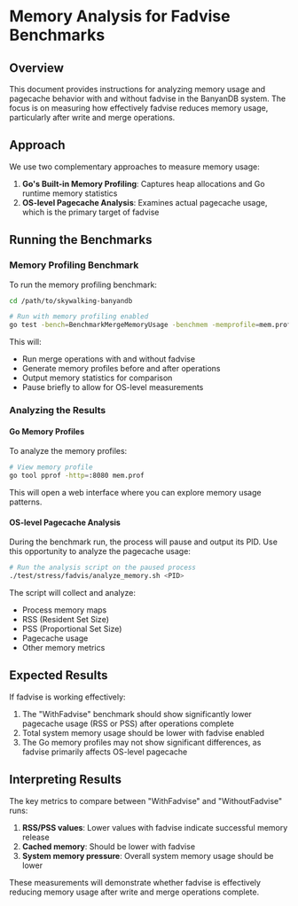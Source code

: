 # Memory Analysis for Fadvise Benchmarks

## Overview

This document provides instructions for analyzing memory usage and pagecache behavior with and without fadvise in the BanyanDB system. The focus is on measuring how effectively fadvise reduces memory usage, particularly after write and merge operations.

## Approach

We use two complementary approaches to measure memory usage:

1. **Go's Built-in Memory Profiling**: Captures heap allocations and Go runtime memory statistics
2. **OS-level Pagecache Analysis**: Examines actual pagecache usage, which is the primary target of fadvise

## Running the Benchmarks

### Memory Profiling Benchmark

To run the memory profiling benchmark:

```bash
cd /path/to/skywalking-banyandb

# Run with memory profiling enabled
go test -bench=BenchmarkMergeMemoryUsage -benchmem -memprofile=mem.prof ./test/stress/fadvis/
```

This will:
- Run merge operations with and without fadvise
- Generate memory profiles before and after operations
- Output memory statistics for comparison
- Pause briefly to allow for OS-level measurements

### Analyzing the Results

#### Go Memory Profiles

To analyze the memory profiles:

```bash
# View memory profile
go tool pprof -http=:8080 mem.prof
```

This will open a web interface where you can explore memory usage patterns.

#### OS-level Pagecache Analysis

During the benchmark run, the process will pause and output its PID. Use this opportunity to analyze the pagecache usage:

```bash
# Run the analysis script on the paused process
./test/stress/fadvis/analyze_memory.sh <PID>
```

The script will collect and analyze:
- Process memory maps
- RSS (Resident Set Size)
- PSS (Proportional Set Size)
- Pagecache usage
- Other memory metrics

## Expected Results

If fadvise is working effectively:

1. The "WithFadvise" benchmark should show significantly lower pagecache usage (RSS or PSS) after operations complete
2. Total system memory usage should be lower with fadvise enabled
3. The Go memory profiles may not show significant differences, as fadvise primarily affects OS-level pagecache

## Interpreting Results

The key metrics to compare between "WithFadvise" and "WithoutFadvise" runs:

1. **RSS/PSS values**: Lower values with fadvise indicate successful memory release
2. **Cached memory**: Should be lower with fadvise
3. **System memory pressure**: Overall system memory usage should be lower

These measurements will demonstrate whether fadvise is effectively reducing memory usage after write and merge operations complete.

